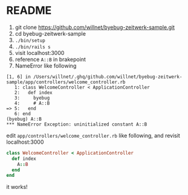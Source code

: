 # README

1. git clone https://github.com/willnet/byebug-zeitwerk-sample.git
1. cd byebug-zeitwerk-sample
1. `./bin/setup`
1. `./bin/rails s`
1. visit localhost:3000
1. reference `A::B` in brakepoint
1. NameError like following

```
[1, 6] in /Users/willnet/.ghq/github.com/willnet/byebug-zeitwerk-sample/app/controllers/welcome_controller.rb
   1: class WelcomeController < ApplicationController
   2:   def index
   3:     byebug
   4:     # A::B
=> 5:   end
   6: end
(byebug) A::B
*** NameError Exception: uninitialized constant A::B
```

edit `app/controllers/welcome_controller.rb` like following, and revisit localhost:3000

```ruby
class WelcomeController < ApplicationController
  def index
    A::B
  end
end
```

it works!
